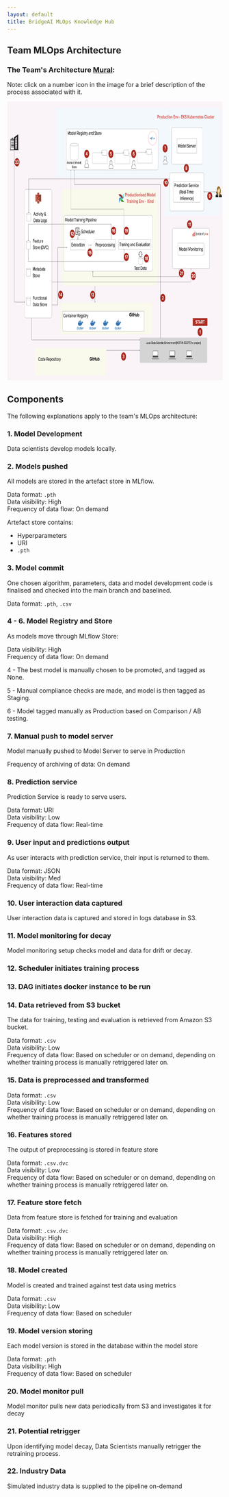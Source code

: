 ```yaml
---
layout: default
title: BridgeAI MLOps Knowledge Hub
---
```


## Team MLOps Architecture

<h3>The Team's Architecture <a href="https://app.mural.co/t/jmsandbox6893/m/jmsandbox6893/1723564838519/90dee27020222851bf2f8b62c04fd272c25fd1d3?sender=udec36d924fb252f9f2506642" target="_blank">Mural</a>:</h3>

Note: click on a number icon in the image for a brief description of the process associated with it.

<img src="mlops_architecture.png" usemap = "#arch" width="839" height="650.64"/>
<!-- intrinsic size - 1980 by 1542; div w and h by 2.36 -->

<map name = "arch">
    <area  alt="Model Development" href = "https://digicatapult.github.io/bridgeAI-MLOps-knowledge-hub/team_arch.html#1-model-development" coords="752,540,10" shape = "circle" >
    <area  alt="Models Pushed"  href="https://digicatapult.github.io/bridgeAI-MLOps-knowledge-hub/team_arch.html#2-models-pushed" coords="606,461,9" shape="circle">
    <area  alt="Model Commit"  href="https://digicatapult.github.io/bridgeAI-MLOps-knowledge-hub/team_arch.html#3-model-commit" coords="453,597,10" shape="circle">
    <area  alt="Model Registry and Store"  href="https://digicatapult.github.io/bridgeAI-MLOps-knowledge-hub/team_arch.html#4---6-model-registry-and-store" coords="311,122,9" shape="circle">
    <area  alt="Model Registry and Store"  href="https://digicatapult.github.io/bridgeAI-MLOps-knowledge-hub/team_arch.html#4---6-model-registry-and-store" coords="406,122,9" shape="circle">
    <area  alt="Model Registry and Store"  href="https://digicatapult.github.io/bridgeAI-MLOps-knowledge-hub/team_arch.html#4---6-model-registry-and-store" coords="493,123,9" shape="circle">
    <area  alt="Manual Push to Model Server"  href="https://digicatapult.github.io/bridgeAI-MLOps-knowledge-hub/team_arch.html#7-manual-push-to-model-server" coords="617,110,10" shape="circle">
    <area  alt="Prediction Service"  href="https://digicatapult.github.io/bridgeAI-MLOps-knowledge-hub/team_arch.html#8-prediction-service" coords="698,155,11" shape="circle">
    <area  alt="User input and Predictions Output"  href="https://digicatapult.github.io/bridgeAI-MLOps-knowledge-hub/team_arch.html#9-user-input-and-predictions-output" coords="789,222,9" shape="circle">
    <area  alt="User Interaction Data Captured"  href="https://digicatapult.github.io/bridgeAI-MLOps-knowledge-hub/team_arch.html#10-user-interaction-data-captured" coords="618,190,11" shape="circle">
    <area  alt="Model Monitoring For Decay"  href="https://digicatapult.github.io/bridgeAI-MLOps-knowledge-hub/team_arch.html#11-model-monitoring-for-decay" coords="712,288,10" shape="circle">
    <area  alt="Scheduler Initiates Training Process"  href="https://digicatapult.github.io/bridgeAI-MLOps-knowledge-hub/team_arch.html#12-scheduler-initiates-training-process" coords="254,309,10" shape="circle">
    <area  alt="DAG Initiates Docker Instance to be Run"  href="https://digicatapult.github.io/bridgeAI-MLOps-knowledge-hub/team_arch.html#13-dag-initiates-docker-instance-to-be-run" coords="333,454,8" shape="circle">
    <area  alt="Data Retrieved From S3 Bucket"  href="https://digicatapult.github.io/bridgeAI-MLOps-knowledge-hub/team_arch.html#14-data-retrieved-from-s3-bucket" coords="208,453,8" shape="circle">
    <area  alt="Data is Preprocessed and Transformed"  href="https://digicatapult.github.io/bridgeAI-MLOps-knowledge-hub/team_arch.html#15-data-is-preprocessed-and-transformed" coords="323,354,9" shape="circle">
    <area  alt="Features Stored"  href="https://digicatapult.github.io/bridgeAI-MLOps-knowledge-hub/team_arch.html#16-features-stored" coords="415,303,9" shape="circle">
    <area  alt="Feature Store Fetch"  href="https://digicatapult.github.io/bridgeAI-MLOps-knowledge-hub/team_arch.html#17-feature-store-fetch" coords="464,364,11" shape="circle">
    <area  alt="Model Created"  href="https://digicatapult.github.io/bridgeAI-MLOps-knowledge-hub/team_arch.html#18-model-created" coords="543,369,9" shape="circle">
    <area  alt="Model Version Storing"  href="https://digicatapult.github.io/bridgeAI-MLOps-knowledge-hub/team_arch.html#19-model-version-storing" coords="465,303,9" shape="circle">
    <area  alt="Model Monitor Pull"  href="https://digicatapult.github.io/bridgeAI-MLOps-knowledge-hub/team_arch.html#20-model-monitor-pull" coords="724,408,12" shape="circle">
    <area  alt="Potential Retrigger"  href="https://digicatapult.github.io/bridgeAI-MLOps-knowledge-hub/team_arch.html#21-potential-retrigger" coords="680,401,11" shape="circle">
    <area  alt="Industry Data"  href="https://digicatapult.github.io/bridgeAI-MLOps-knowledge-hub/team_arch.html#22-industry-data" coords="39,142,9" shape="circle">
</map>


## Components

The following explanations apply to the team's MLOps architecture:

### 1. Model Development

Data scientists develop models locally.

### 2. Models pushed

All models are stored in the artefact store in MLflow.

<!-- explanation of process -->

Data format: `.pth`\
Data visibility: High\
Frequency of data flow: On demand

Artefact store contains:
- Hyperparameters
- URI
- `.pth`

### 3. Model commit

One chosen algorithm, parameters, data and model development code is finalised and checked into the main branch and baselined.

Data format: `.pth`, `.csv`

### 4 - 6. Model Registry and Store

As models move through MLflow Store:

Data visibility: High\
Frequency of data flow: On demand

4 - The best model is manually chosen to be promoted, and tagged as None.

5 - Manual compliance checks are made, and model is then tagged as Staging.

6 - Model tagged manually as Production based on Comparison / AB testing.

### 7. Manual push to model server

Model manually pushed to Model Server to serve in Production

<!-- explanation of process -->

Frequency of archiving of data: On demand

### 8. Prediction service

Prediction Service is ready to serve users.

<!-- explanation of how -->

Data format: URI\
Data visibility: Low\
Frequency of data flow: Real-time

### 9. User input and predictions output

As user interacts with prediction service, their input is returned to them.

<!-- explanation of process -->

Data format: JSON\
Data visibility: Med\
Frequency of data flow: Real-time

### 10. User interaction data captured

User interaction data is captured and stored in logs database in S3.

<!-- explanation of process -->

### 11. Model monitoring for decay

Model monitoring setup checks model and data for drift or decay.

<!-- explanation of process -->


### 12. Scheduler initiates training process

<!-- explanation of process -->

### 13. DAG initiates docker instance to be run

<!-- explanation of process -->

### 14. Data retrieved from S3 bucket

The data for training, testing and evaluation is retrieved from Amazon S3 bucket.

<!-- explanation of process -->

Data format: `.csv`\
Data visibility: Low\
Frequency of data flow: Based on scheduler or on demand, depending on whether training process is manually retriggered later on.

### 15. Data is preprocessed and transformed

<!-- explanation of process -->

Data format: `.csv`\
Data visibility: Low\
Frequency of data flow: Based on scheduler or on demand, depending on whether training process is manually retriggered later on.


### 16. Features stored

The output of preprocessing is stored in feature store

<!-- explanation of process -->

Data format: `.csv.dvc`\
Data visibility: Low\
Frequency of data flow: Based on scheduler or on demand, depending on whether training process is manually retriggered later on.


### 17. Feature store fetch

Data from feature store is fetched for training and evaluation

<!-- explanation of process -->

Data format: `.csv.dvc`\
Data visibility: High\
Frequency of data flow: Based on scheduler or on demand, depending on whether training process is manually retriggered later on.


### 18. Model created

Model is created and trained against test data using metrics

<!-- explanation of process -->

Data format: `.csv`\
Data visibility: Low\
Frequency of data flow: Based on scheduler 


### 19. Model version storing

Each model version is stored in the database within the model store

<!-- explanation of process -->

Data format: `.pth`\
Data visibility: High\
Frequency of data flow: Based on scheduler

### 20. Model monitor pull

Model monitor pulls new data periodically from S3 and investigates it for decay

<!-- explanation of process -->

<!-- ALL TBC -->

### 21. Potential retrigger

Upon identifying model decay, Data Scientists manually retrigger the retraining process.

<!-- explanation of process -->

<!-- ALL TBC -->

### 22. Industry Data 

Simulated industry data is supplied to the pipeline on-demand

<!-- explanation of process -->

<!-- ALL TBC -->

<!-- <area shape = "circle" coords="" alt="" href = ""> -->